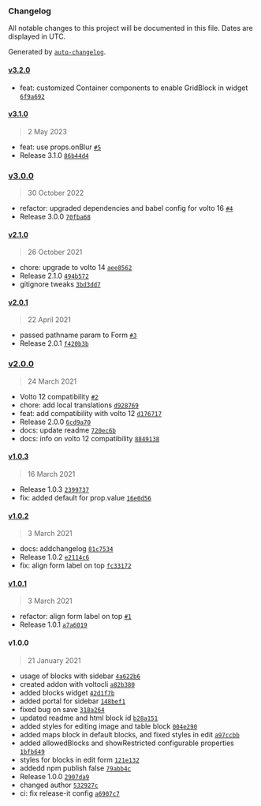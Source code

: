### Changelog

All notable changes to this project will be documented in this file. Dates are displayed in UTC.

Generated by [`auto-changelog`](https://github.com/CookPete/auto-changelog).

#### [v3.2.0](https://github.com/collective/volto-blocks-widget/compare/v3.1.0...v3.2.0)

- feat: customized Container components to enable GridBlock in widget [`6f9a692`](https://github.com/collective/volto-blocks-widget/commit/6f9a6924c07ad860741cd2188d1070c9e804ddd2)

#### [v3.1.0](https://github.com/collective/volto-blocks-widget/compare/v3.0.0...v3.1.0)

> 2 May 2023

- feat: use props.onBlur [`#5`](https://github.com/collective/volto-blocks-widget/pull/5)
- Release 3.1.0 [`86b44d4`](https://github.com/collective/volto-blocks-widget/commit/86b44d4dea60a00fc84a9968e894af1a0117f06a)

### [v3.0.0](https://github.com/collective/volto-blocks-widget/compare/v2.1.0...v3.0.0)

> 30 October 2022

- refactor: upgraded dependencies and babel config for volto 16 [`#4`](https://github.com/collective/volto-blocks-widget/pull/4)
- Release 3.0.0 [`70fba68`](https://github.com/collective/volto-blocks-widget/commit/70fba684c34bfde7034e2829e5302a153706d2ab)

#### [v2.1.0](https://github.com/collective/volto-blocks-widget/compare/v2.0.1...v2.1.0)

> 26 October 2021

- chore: upgrade to volto 14 [`aee8562`](https://github.com/collective/volto-blocks-widget/commit/aee85622a36c3156c357f3fc22d1194d16976e47)
- Release 2.1.0 [`494b572`](https://github.com/collective/volto-blocks-widget/commit/494b57296dd4073c93a986c8c2b1a45648ecbf6f)
- gitignore tweaks [`3bd3dd7`](https://github.com/collective/volto-blocks-widget/commit/3bd3dd72eabfc8c41a5ffd3e5cf42589fb81c408)

#### [v2.0.1](https://github.com/collective/volto-blocks-widget/compare/v2.0.0...v2.0.1)

> 22 April 2021

- passed pathname param to Form [`#3`](https://github.com/collective/volto-blocks-widget/pull/3)
- Release 2.0.1 [`f420b3b`](https://github.com/collective/volto-blocks-widget/commit/f420b3b25d580e35fe9dcb26f76195ebe0aba071)

### [v2.0.0](https://github.com/collective/volto-blocks-widget/compare/v1.0.3...v2.0.0)

> 24 March 2021

- Volto 12 compatibility [`#2`](https://github.com/collective/volto-blocks-widget/pull/2)
- chore: add local translations [`d928769`](https://github.com/collective/volto-blocks-widget/commit/d9287690341bbea5dc62588be533dbc3ff33f258)
- feat: add compatibility with volto 12 [`d176717`](https://github.com/collective/volto-blocks-widget/commit/d176717d10b962a1d382b9e455a2225bf3ed042a)
- Release 2.0.0 [`6cd9a70`](https://github.com/collective/volto-blocks-widget/commit/6cd9a70fb94476b1f135134cbb95d145581e517f)
- docs: update readme [`720ec6b`](https://github.com/collective/volto-blocks-widget/commit/720ec6bb69fed8d7b35b59fe90fcba6ab7cb6687)
- docs: info on volto 12 compatibility [`8849138`](https://github.com/collective/volto-blocks-widget/commit/88491385c80021f1c70469a5efefb54d7a1b6e78)

#### [v1.0.3](https://github.com/collective/volto-blocks-widget/compare/v1.0.2...v1.0.3)

> 16 March 2021

- Release 1.0.3 [`2399737`](https://github.com/collective/volto-blocks-widget/commit/23997371f2d69e064b0a841cda595c8e6ae792bc)
- fix: added default for prop.value [`16e0d56`](https://github.com/collective/volto-blocks-widget/commit/16e0d565745e0256ab56757b14821d0ee4e5da2b)

#### [v1.0.2](https://github.com/collective/volto-blocks-widget/compare/v1.0.1...v1.0.2)

> 3 March 2021

- docs: addchangelog [`81c7534`](https://github.com/collective/volto-blocks-widget/commit/81c75341579ac2bdf81d3003270e191e5aa3499b)
- Release 1.0.2 [`e2114c6`](https://github.com/collective/volto-blocks-widget/commit/e2114c6dcd900a6f4c53d8283338161b9bfe1de0)
- fix: align form label on top [`fc33172`](https://github.com/collective/volto-blocks-widget/commit/fc3317267c893b13ca549027d61134bbbc97a36c)

#### [v1.0.1](https://github.com/collective/volto-blocks-widget/compare/v1.0.0...v1.0.1)

> 3 March 2021

- refactor: align form label on top [`#1`](https://github.com/collective/volto-blocks-widget/pull/1)
- Release 1.0.1 [`a7a6019`](https://github.com/collective/volto-blocks-widget/commit/a7a6019cbb6b9176a287b49ffaf6f605fdce860a)

#### v1.0.0

> 21 January 2021

- usage of blocks with sidebar [`4a622b6`](https://github.com/collective/volto-blocks-widget/commit/4a622b618b19a314861270cf776a01e3b43a1edf)
- created addon with voltocli [`a82b380`](https://github.com/collective/volto-blocks-widget/commit/a82b3808ad9d90707db3fdc0ce5ec79aef9e8a30)
- added blocks widget [`42d1f7b`](https://github.com/collective/volto-blocks-widget/commit/42d1f7b6600edf76cb0da96da7c88d97447e7149)
- added portal for sidebar [`148bef1`](https://github.com/collective/volto-blocks-widget/commit/148bef1c8c15e6f95b6a3afb2a156828d8fbb672)
- fixed bug on save [`318a264`](https://github.com/collective/volto-blocks-widget/commit/318a264d146c2474097e1167b9c089e7bde1a6cf)
- updated readme and html block id [`b28a151`](https://github.com/collective/volto-blocks-widget/commit/b28a151b3d8f13cd5d2565a149c2a3602a948c39)
- added styles for editing image and table block [`004e290`](https://github.com/collective/volto-blocks-widget/commit/004e2909f74f6d8bc7d911b34f807ad22cc00abd)
- added maps block in default blocks, and fixed styles in edit [`a97ccbb`](https://github.com/collective/volto-blocks-widget/commit/a97ccbb8d5aa79b751dd0349646cce3ab454427f)
- added allowedBlocks and showRestricted configurable properties [`1bfb649`](https://github.com/collective/volto-blocks-widget/commit/1bfb649ea54539b5db7855bda02e6ceff323271a)
- styles for blocks in edit form [`121e132`](https://github.com/collective/volto-blocks-widget/commit/121e1326fb2bd8b7370166ad6eb2c4fbe6209924)
- addedd npm publish false [`79abb4c`](https://github.com/collective/volto-blocks-widget/commit/79abb4cbc481083db6d4996b7cd0508edb0c8506)
- Release 1.0.0 [`2907da9`](https://github.com/collective/volto-blocks-widget/commit/2907da91551ace68e614cffba47fc71673e11219)
- changed author [`532927c`](https://github.com/collective/volto-blocks-widget/commit/532927c2d1982970a200187539786207ba6e4164)
- ci: fix release-it config [`a6907c7`](https://github.com/collective/volto-blocks-widget/commit/a6907c7899c2f2460191160100022090957a5ea3)

